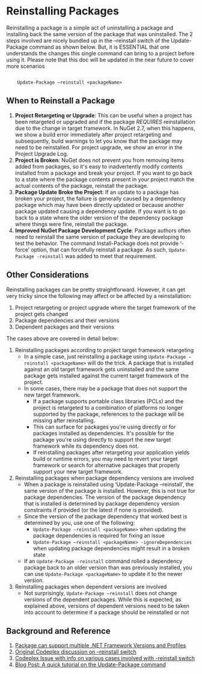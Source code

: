 # Reinstalling Packages

Reinstalling a package is a simple act of uninstalling a package and installing back the same version of the package that was uninstalled. The 2 steps involved are nicely bundled up in the –reinstall switch of the Update-Package command as shown below. But, it is ESSENTIAL that one understands the changes this single command can bring to a project before using it. Please note that this doc will be updated in the near future to cover more scenarios

<code class="bash hljs">
	Update-Package –reinstall &lt;packageName>
</code>
	
## When to Reinstall a Package

1. **Project Retargeting or Upgrade**: This can be useful when a project has been retargeted or upgraded and if the package *REQUIRES* reinstallation due to the change in target framework. In NuGet 2.7, when this happens, we show a build error immediately after project retargeting and subsequently, build warnings to let you know that the package may need to be reinstalled. For project upgrade, we show an error in the Project Upgrade Log.
1. **Project is Broken**: NuGet does not prevent you from removing items added from packages, so it's easy to inadvertently modify contents installed from a package and break your project. If you want to go back to a state where the package contents present in your project match the actual contents of the package, reinstall the package.
1. **Package Update Broke the Project**: If an update to a package has broken your project, the failure is generally caused by a dependency package which may have been directly updated or because another package updated causing a dependency update. If you want is to go back to a state where the older version of the dependency package where things were fine, reinstall the package.
1. **Improved NuGet Package Development Cycle**: Package authors often need to reinstall the same version of package they are developing to test the behavior. The command Install-Package does not provide ‘-force’ option, that can forcefully reinstall a package. As such, `Update-Package -reinstall` was added to meet that requirement.

## Other Considerations

Reinstalling packages can be pretty straightforward. However, it can get very tricky since the following may affect or be affected by a reinstallation:

1. Project retargeting or project upgrade where the target framework of the project gets changed
2. Package dependencies and their versions
3. Dependent packages and their versions

The cases above are covered in detail below:

1. Reinstalling packages according to project target framework retargeting
	* In a simple case, just reinstalling a package using `Update-Package –reinstall <packageName>`
	will do the trick. A package that is installed against an old target framework gets uninstalled and the same package gets installed against the current target framework of the project.
	* In some cases, there may be a package that does not support the new target framework.
		- If a package supports portable class libraries (PCLs) and the project is retargeted to a combination of platforms no longer supported by the package, references to the package will be missing after reinstalling. 
		- This can surface for packages you're using directly or for packages installed as dependencies. It's possible for the package you're using directly to support the new target framework while its dependency does not.
		- If reinstalling packages after retargeting your application yields build or runtime errors, you may need to revert your target framework or search for alternative packages that properly support your new target framework.
2. Reinstalling packages when package dependency versions are involved
	* When a package is reinstalled using ‘Update-Package –reinstall’, the same version of the package is installed. However, this is not true for package dependencies. The version of the package dependency that is installed is determined by package dependency version constraints if provided (or the latest if none is provided).
	* Since the version of the package dependency that worked best is determined by you, use one of the following:
		- `Update-Package –reinstall <packageName>` when updating the package dependencies is required for fixing an issue
		- `Update-Package –reinstall <packageName> -ignoreDependencies` when updating package dependencies might result in a broken state
	* If an `Update-Package -reinstall` command rolled a dependency package back to an older version than was previously installed, you can use `Update-Package <packageName>` to update it to the newer version.
3. Reinstalling packages when dependent versions are involved
	- Not surprisingly, `Update-Package –reinstall` does not change versions of the dependent packages. While this is expected, as explained above, versions of dependent versions need to be taken into account to determine if a package should be reinstalled or not

## Background and Reference

1.	[Package can support multiple .NET Framework Versions and Profiles](../create-packages/supporting-multiple-target-frameworks)
2.	[Original Codeplex discussion on –reinstall switch](https://nuget.codeplex.com/discussions/256212)
3.	[Codeplex Issue with info on various cases involved with -reinstall switch](http://nuget.codeplex.com/workitem/1779)
4.	[Blog Post: A quick tutorial on the Update-Package command](http://blog.nuget.org/20121231/a-quick-tutorial-on-update-package-command.html)
